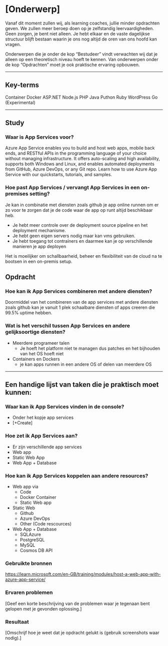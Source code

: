 # [Onderwerp]
Vanaf dit moment zullen wij, als learning coaches, jullie minder opdrachten geven. We zullen meer beroep doen op je zelfstandig leervaardigheden. Geen zorgen, je bent niet alleen. Je hebt elkaar en de vaste dagelijkse structuur blijft bestaan waarin je ons nog altijd de oren van ons hoofd kan vragen.

Onderwerpen die je onder de kop “Bestudeer” vindt verwachten wij dat je alleen op een theoretisch niveau hoeft te kennen. Van onderwerpen onder de kop “Opdrachten” moet je ook praktische ervaring opbouwen.


---

## Key-terms
Container
Docker
ASP.NET
Node.js
PHP
Java
Puthon
Ruby
WordPress
Go (Experimental)

---

## Study

### Waar is App Services voor?
Azure App Service enables you to build and host web apps, mobile back ends, and RESTful APIs in the programming language of your choice without managing infrastructure. It offers auto-scaling and high availability, supports both Windows and Linux, and enables automated deployments from GitHub, Azure DevOps, or any Git repo. Learn how to use Azure App Service with our quickstarts, tutorials, and samples.
### Hoe past App Services / vervangt App Services in een on-premises setting?
Je kan in combinatie met diensten zoals github je app online runnen om er zo voor te zorgen dat je de code waar de app op runt altijd beschikbaar heb.

- Je hebt meer controle over de deployment source pipeline en het deployment mechanisme.
- Je hebt geen eigen servers nodig maar kan vms gebruiken.
- Je hebt toegang tot contrainers en daarmee kan je op verschillende manieren je app deployen

Het is moeilijker om schallbaarheid, beheer en flexibiliteit van de cloud na te bootsen in een on-premis setup.

## Opdracht

### Hoe kan ik App Services combineren met andere diensten?
Doormiddel van het combineren van de app services met andere diensten zoals github kan je vanuit 1 plek schaalbare diensten of apps creeren die 99.5% uptime hebben.
### Wat is het verschil tussen App Services en andere gelijksoortige diensten?
- Meerdere programeer talen
    - Je hoeft het platform niet te managen dus patches en het bijhouden van het OS hoeft niet
- Containers en Dockers
    - je kan apps runnen in een andere OS of delen van meerdere OS

---

## Een handige lijst van taken die je praktisch moet kunnen:
### Waar kan ik App Services vinden in de console?
- Onder het kopje app services
- [+Create]
### Hoe zet ik App Services aan?
- Er zijn verschillende app services 
- Web app
- Static Web App
- Web App + Database

### Hoe kan ik App Services koppelen aan andere resources?
- Web app via
    - Code
    - Docker Container
    - Static Web app
- Static Web
    - Github
    - Azure DevOps
    - Other (Code rescources)
- Web App + Database
    - SQLAzure
    - PostgreSQL
    - MySQL
    - Cosmos DB API


### Gebruikte bronnen
https://learn.microsoft.com/en-GB/training/modules/host-a-web-app-with-azure-app-service/

### Ervaren problemen
[Geef een korte beschrijving van de problemen waar je tegenaan bent gelopen met je gevonden oplossing.]

### Resultaat
[Omschrijf hoe je weet dat je opdracht gelukt is (gebruik screenshots waar nodig).]
